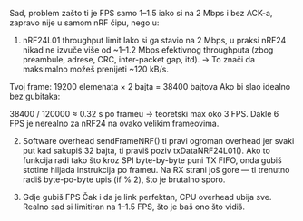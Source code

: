 Sad, problem zašto ti je FPS samo 1–1.5 iako si na 2 Mbps i bez ACK-a, zapravo nije u samom nRF čipu, nego u:

1. nRF24L01 throughput limit
   Iako si ga stavio na 2 Mbps, u praksi nRF24 nikad ne izvuče više od ~1–1.2 Mbps efektivnog throughputa (zbog preambule, adrese, CRC, inter-packet gap, itd).
   → To znači da maksimalno možeš prenijeti ~120 kB/s.

Tvoj frame:
19200 elemenata × 2 bajta = 38400 bajtova
Ako bi slao idealno bez gubitaka:

38400 / 120000 ≈ 0.32 s po frameu → teoretski max oko 3 FPS.
Dakle 6 FPS je nerealno za nRF24 na ovako velikim frameovima.

2. Software overhead
   sendFrameNRF() ti pravi ogroman overhead jer svaki put kad sakupiš 32 bajta, ti praviš poziv txDataNRF24L01().
   Ako to funkcija radi tako što kroz SPI byte-by-byte puni TX FIFO, onda gubiš stotine hiljada instrukcija po frameu.
   Na RX strani još gore — ti trenutno radiš byte-po-byte upis (if % 2), što je brutalno sporo.

3. Gdje gubiš FPS
   Čak i da je link perfektan, CPU overhead ubija sve.
   Realno sad si limitiran na 1–1.5 FPS, što je baš ono što vidiš.
